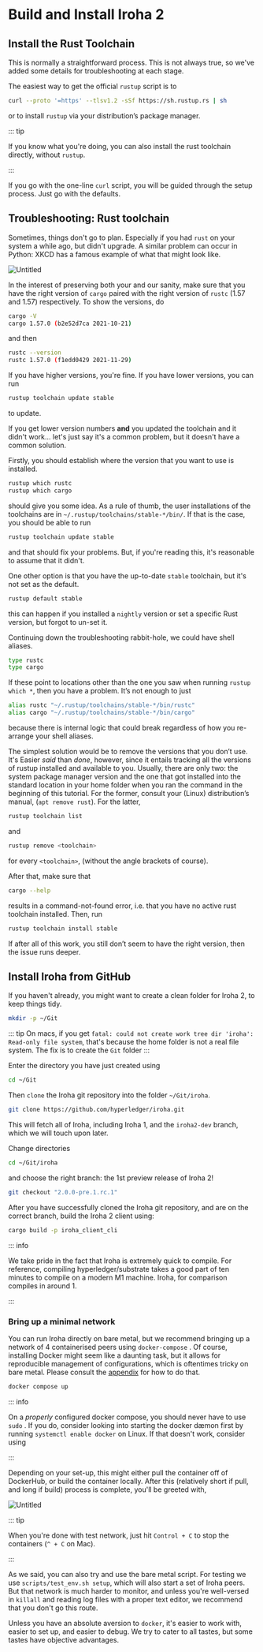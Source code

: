 # Build and Install Iroha 2

## Install the Rust Toolchain

This is normally a straightforward process. This is not always true, so we've added some details for troubleshooting at each stage.

The easiest way to get the official `rustup` script is to

```bash
curl --proto '=https' --tlsv1.2 -sSf https://sh.rustup.rs | sh
```

or to install `rustup` via your distribution’s package manager.

::: tip

If you know what you're doing, you can also install the rust toolchain directly, without `rustup`.

:::

If you go with the one-line `curl` script, you will be guided through the setup process. Just go with the defaults.

## Troubleshooting: Rust toolchain

Sometimes, things don't go to plan. Especially if you had `rust` on your system a while ago, but didn't upgrade. A similar problem can occur in Python: XKCD has a famous example of what that might look like.

<div class="flex justify-center">

<!-- FIXME untitled -->

![Untitled](/img/install-troubles.png)

</div>

In the interest of preserving both your and our sanity, make sure that you have the right version of `cargo` paired with the right version of `rustc` (1.57 and 1.57) respectively. To show the versions, do

```bash
cargo -V
cargo 1.57.0 (b2e52d7ca 2021-10-21)
```

and then

```bash
rustc --version
rustc 1.57.0 (f1edd0429 2021-11-29)
```

If you have higher versions, you're fine. If you have lower versions, you can run

```bash
rustup toolchain update stable
```

to update.

If you get lower version numbers **and** you updated the toolchain and it didn't work… let's just say it's a common problem, but it doesn't have a common solution.

Firstly, you should establish where the version that you want to use is installed.

```bash
rustup which rustc
rustup which cargo
```

should give you some idea. As a rule of thumb, the user installations of the toolchains are in `~/.rustup/toolchains/stable-*/bin/`. If that is the case, you should be able to run

```bash
rustup toolchain update stable
```

and that should fix your problems. But, if you're reading this, it's reasonable to assume that it didn't.

One other option is that you have the up-to-date `stable` toolchain, but it's not set as the default.

```bash
rustup default stable
```

this can happen if you installed a `nightly` version or set a specific Rust version, but forgot to un-set it.

Continuing down the troubleshooting rabbit-hole, we could have shell aliases.

```bash
type rustc
type cargo
```

If these point to locations other than the one you saw when running `rustup which *`, then you have a problem. It’s not enough to just

```bash
alias rustc "~/.rustup/toolchains/stable-*/bin/rustc"
alias cargo "~/.rustup/toolchains/stable-*/bin/cargo"
```

because there is internal logic that could break regardless of how you re-arrange your shell aliases.

The simplest solution would be to remove the versions that you don’t use. It's Easier _said_ than _done_, however, since it entails tracking all the versions of rustup installed and available to you. Usually, there are only two: the system package manager version and the one that got installed into the standard location in your home folder when you ran the command in the beginning of this tutorial. For the former, consult your (Linux) distribution’s manual, (`apt remove rust`). For the latter,

```bash
rustup toolchain list
```

and

```bash
rustup remove <toolchain>
```

for every `<toolchain>`, (without the angle brackets of course).

After that, make sure that

```bash
cargo --help
```

results in a command-not-found error, i.e. that you have no active rust toolchain installed. Then, run

```bash
rustup toolchain install stable
```

If after all of this work, you still don’t seem to have the right version, then the issue runs deeper.

## Install Iroha from GitHub

If you haven't already, you might want to create a clean folder for Iroha 2, to keep things tidy.

```bash
mkdir -p ~/Git
```

::: tip
On macs, if you get `fatal: could not create work tree dir 'iroha': Read-only file system`, that's because the home folder is not a real file system. The fix is to create the `Git` folder
:::

Enter the directory you have just created using

```bash
cd ~/Git
```

Then `clone` the Iroha git repository into the folder `~/Git/iroha`.

```bash
git clone https://github.com/hyperledger/iroha.git
```

This will fetch all of Iroha, including Iroha 1, and the `iroha2-dev` branch, which we will touch upon later.

Change directories

```bash
cd ~/Git/iroha
```

and choose the right branch: the 1st preview release of Iroha 2!

```bash
git checkout "2.0.0-pre.1.rc.1"
```

After you have successfully cloned the Iroha git repository, and are on the correct branch, build the Iroha 2 client using:

```bash
cargo build -p iroha_client_cli
```

::: info

We take pride in the fact that Iroha is extremely quick to compile. For reference, compiling hyperledger/substrate takes a good part of ten minutes to compile on a modern M1 machine. Iroha, for comparison compiles in around 1.

:::

### Bring up a minimal network

You can run Iroha directly on bare metal, but we recommend bringing up a network of 4 containerised peers using `docker-compose` . Of course, installing Docker might seem like a daunting task, but it allows for reproducible management of configurations, which is oftentimes tricky on bare metal. Please consult the [appendix](/guide/appendix) for how to do that.

```bash
docker compose up
```

::: info

On a _properly_ configured docker compose, you should never have to use `sudo` . If you do, consider looking into starting the docker dæmon first by running `systemctl enable docker` on Linux. If that doesn't work, consider using

:::

Depending on your set-up, this might either pull the container off of DockerHub, or build the container locally. After this (relatively short if pull, and long if build) process is complete, you'll be greeted with,

<!-- Please rename file and add an appropriate label to it -->
<!-- TODO maybe use ASCIINEMA here? -->

![Untitled](/img/install-cli.png)

::: tip

When you're done with test network, just hit `Control + C` to stop the containers (`^ + C` on Mac).

:::

As we said, you can also try and use the bare metal script. For testing we use `scripts/test_env.sh setup`, which will also start a set of Iroha peers. But that network is much harder to monitor, and unless you're well-versed in `killall` and reading log files with a proper text editor, we recommend that you don't go this route.

Unless you have an absolute aversion to `docker`, it's easier to work with, easier to set up, and easier to debug. We try to cater to all tastes, but some tastes have objective advantages.
